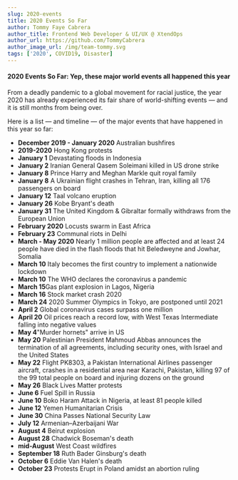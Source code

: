 ```yaml
---
slug: 2020-events
title: 2020 Events So Far
author: Tommy Faye Cabrera
author_title: Frontend Web Developer & UI/UX @ XtendOps
author_url: https://github.com/TommyCabrera
author_image_url: /img/team-tommy.svg
tags: ['2020', COVID19, Disaster]
---
```


#### 2020 Events So Far: Yep, these major world events all happened this year

From a deadly pandemic to a global movement for racial justice, the year 2020 has already experienced its fair share of world-shifting events — and it is still months from being over.

Here is a list — and timeline — of the major events that have happened in this year so far:
- **December 2019 - January 2020** Australian bushfires
- **2019-2020** Hong Kong protests
- **January 1** Devastating floods in Indonesia
- **January 2** Iranian General Qasem Soleimani killed in US drone strike
- **January 8** Prince Harry and Meghan Markle quit royal family
- **January 8** A Ukrainian flight crashes in Tehran, Iran, killing all 176 passengers on board
- **January 12** Taal volcano eruption
- **January 26** Kobe Bryant's death
- **January 31** The United Kingdom & Gibraltar formally withdraws from the European Union
- **February 2020** Locusts swarm in East Africa
- **February 23** Communal riots in Delhi
- **March - May 2020** Nearly 1 million people are affected and at least 24 people have died in the flash floods that hit Beledweyne and Jowhar, Somalia
- **March 10** Italy becomes the first country to implement a nationwide lockdown
- **March 10** The WHO declares the coronavirus a pandemic
- **March 15**Gas plant explosion in Lagos, Nigeria
- **March 16** Stock market crash 2020
- **March 24** 2020 Summer Olympics in Tokyo, are postponed until 2021
- **April 2** Global coronavirus cases surpass one million
- **April 20** Oil prices reach a record low, with West Texas Intermediate falling into negative values
- **May 4**"Murder hornets" arrive in US
- **May 20** Palestinian President Mahmoud Abbas announces the termination of all agreements, including security ones, with Israel and the United States
- **May 22** Flight PK8303, a Pakistan International Airlines passenger aircraft, crashes in a residential area near Karachi, Pakistan, killing 97 of the 99 total people on board and injuring dozens on the ground
- **May 26** Black Lives Matter protests
- **June 6** Fuel Spill in Russia
- **June 10** Boko Haram Attack in Nigeria, at least 81 people killed
- **June 12** Yemen Humanitarian Crisis
- **June 30** China Passes National Security Law
- **July 12** Armenian–Azerbaijani War
- **August 4** Beirut explosion
- **August 28** Chadwick Boseman's death
- **mid-August** West Coast wildfires
- **September 18** Ruth Bader Ginsburg's death
- **October 6** Eddie Van Halen's death
- **October 23** Protests Erupt in Poland amidst an abortion ruling 